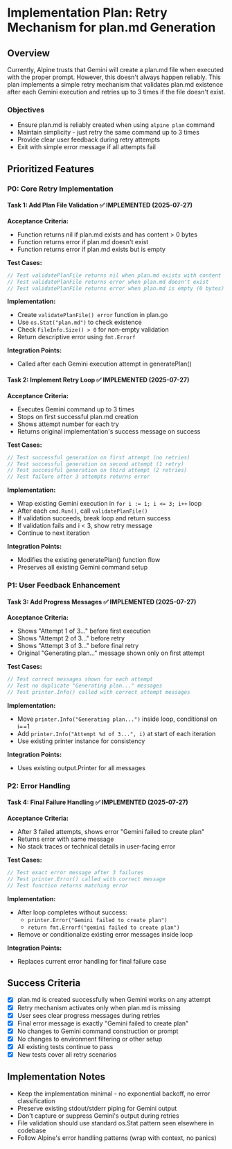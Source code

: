 # Implementation Plan: Retry Mechanism for plan.md Generation

## Overview

Currently, Alpine trusts that Gemini will create a plan.md file when executed with the proper prompt. However, this doesn't always happen reliably. This plan implements a simple retry mechanism that validates plan.md existence after each Gemini execution and retries up to 3 times if the file doesn't exist.

### Objectives
- Ensure plan.md is reliably created when using `alpine plan` command
- Maintain simplicity - just retry the same command up to 3 times
- Provide clear user feedback during retry attempts
- Exit with simple error message if all attempts fail

## Prioritized Features

### P0: Core Retry Implementation

#### Task 1: Add Plan File Validation ✅ **IMPLEMENTED** (2025-07-27)
**Acceptance Criteria:**
- Function returns nil if plan.md exists and has content > 0 bytes
- Function returns error if plan.md doesn't exist
- Function returns error if plan.md exists but is empty

**Test Cases:**
```go
// Test validatePlanFile returns nil when plan.md exists with content
// Test validatePlanFile returns error when plan.md doesn't exist
// Test validatePlanFile returns error when plan.md is empty (0 bytes)
```

**Implementation:**
- Create `validatePlanFile() error` function in plan.go
- Use `os.Stat("plan.md")` to check existence
- Check `FileInfo.Size() > 0` for non-empty validation
- Return descriptive error using `fmt.Errorf`

**Integration Points:**
- Called after each Gemini execution attempt in generatePlan()

#### Task 2: Implement Retry Loop ✅ **IMPLEMENTED** (2025-07-27)
**Acceptance Criteria:**
- Executes Gemini command up to 3 times
- Stops on first successful plan.md creation
- Shows attempt number for each try
- Returns original implementation's success message on success

**Test Cases:**
```go
// Test successful generation on first attempt (no retries)
// Test successful generation on second attempt (1 retry)
// Test successful generation on third attempt (2 retries)
// Test failure after 3 attempts returns error
```

**Implementation:**
- Wrap existing Gemini execution in `for i := 1; i <= 3; i++` loop
- After each `cmd.Run()`, call `validatePlanFile()`
- If validation succeeds, break loop and return success
- If validation fails and i < 3, show retry message
- Continue to next iteration

**Integration Points:**
- Modifies the existing generatePlan() function flow
- Preserves all existing Gemini command setup

### P1: User Feedback Enhancement

#### Task 3: Add Progress Messages ✅ **IMPLEMENTED** (2025-07-27)
**Acceptance Criteria:**
- Shows "Attempt 1 of 3..." before first execution
- Shows "Attempt 2 of 3..." before retry
- Shows "Attempt 3 of 3..." before final retry
- Original "Generating plan..." message shown only on first attempt

**Test Cases:**
```go
// Test correct messages shown for each attempt
// Test no duplicate "Generating plan..." messages
// Test printer.Info() called with correct attempt messages
```

**Implementation:**
- Move `printer.Info("Generating plan...")` inside loop, conditional on i==1
- Add `printer.Info("Attempt %d of 3...", i)` at start of each iteration
- Use existing printer instance for consistency

**Integration Points:**
- Uses existing output.Printer for all messages

### P2: Error Handling

#### Task 4: Final Failure Handling ✅ **IMPLEMENTED** (2025-07-27)
**Acceptance Criteria:**
- After 3 failed attempts, shows error "Gemini failed to create plan"
- Returns error with same message
- No stack traces or technical details in user-facing error

**Test Cases:**
```go
// Test exact error message after 3 failures
// Test printer.Error() called with correct message
// Test function returns matching error
```

**Implementation:**
- After loop completes without success:
  - `printer.Error("Gemini failed to create plan")`
  - `return fmt.Errorf("gemini failed to create plan")`
- Remove or conditionalize existing error messages inside loop

**Integration Points:**
- Replaces current error handling for final failure case

## Success Criteria

- [x] plan.md is created successfully when Gemini works on any attempt
- [x] Retry mechanism activates only when plan.md is missing
- [x] User sees clear progress messages during retries
- [x] Final error message is exactly "Gemini failed to create plan"
- [x] No changes to Gemini command construction or prompt
- [x] No changes to environment filtering or other setup
- [x] All existing tests continue to pass
- [x] New tests cover all retry scenarios

## Implementation Notes

- Keep the implementation minimal - no exponential backoff, no error classification
- Preserve existing stdout/stderr piping for Gemini output
- Don't capture or suppress Gemini's output during retries
- File validation should use standard os.Stat pattern seen elsewhere in codebase
- Follow Alpine's error handling patterns (wrap with context, no panics)